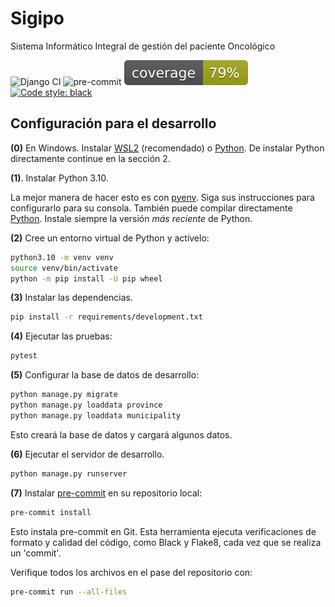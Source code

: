 # Sigipo

Sistema Informático Integral de gestión del paciente Oncológico

![Django CI](https://github.com/UHo-GPDB/sigipo/actions/workflows/django-test.yml/badge.svg) ![pre-commit](https://github.com/UHo-GPDB/sigipo/actions/workflows/pre-commit.yml/badge.svg) ![Code Coverage](./coverage.svg) [![Code style: black](https://img.shields.io/badge/code%20style-black-000000.svg)](https://github.com/psf/black)

## Configuración para el desarrollo

**(0)** En Windows.
Instalar [WSL2](https://docs.microsoft.com/en-us/windows/wsl/install) (recomendado) o [Python](https://www.python.org/downloads/windows/).
De instalar Python directamente continue en la sección 2.

**(1)**. Instalar Python 3.10.

La mejor manera de hacer esto es con [pyenv](https://github.com/pyenv/pyenv).
Siga sus instrucciones para configurarlo para su consola. También puede compilar directamente [Python](https://www.python.org/downloads/source/). Instale siempre la versión *más reciente* de Python.

**(2)** Cree un entorno virtual de Python y actívelo:
```sh
python3.10 -m venv venv
source venv/bin/activate
python -m pip install -U pip wheel
```

**(3)** Instalar las dependencias.

```sh
pip install -r requirements/development.txt
```

**(4)** Ejecutar las pruebas:

```sh
pytest
```

**(5)** Configurar la base de datos de desarrollo:

```sh
python manage.py migrate
python manage.py loaddata province
python manage.py loaddata municipality
```

Esto creará la base de datos y cargará algunos datos.

**(6)** Ejecutar el servidor de desarrollo.

```sh
python manage.py runserver
```

**(7)** Instalar [pre-commit](https://pre-commit.com/) en su repositorio local:

```sh
pre-commit install
```

Esto instala pre-commit en Git. Esta herramienta ejecuta verificaciones de formato y calidad del código, como Black y Flake8, cada vez que se realiza un 'commit'.

Verifique todos los archivos en el pase del repositorio con:

```sh
pre-commit run --all-files
```
